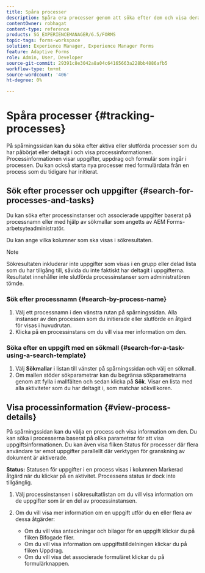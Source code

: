 ```yaml
---
title: Spåra processer
description: Spåra era processer genom att söka efter dem och visa deras information.
contentOwner: robhagat
content-type: reference
products: SG_EXPERIENCEMANAGER/6.5/FORMS
topic-tags: forms-workspace
solution: Experience Manager, Experience Manager Forms
feature: Adaptive Forms
role: Admin, User, Developer
source-git-commit: 29391c8e3042a8a04c64165663a228bb4886afb5
workflow-type: tm+mt
source-wordcount: '406'
ht-degree: 0%

---
```


# Spåra processer {#tracking-processes}

På spårningssidan kan du söka efter aktiva eller slutförda processer som du har påbörjat eller deltagit i och visa processinformationen. Processinformationen visar uppgifter, uppdrag och formulär som ingår i processen. Du kan också starta nya processer med formulärdata från en process som du tidigare har initierat.

## Sök efter processer och uppgifter {#search-for-processes-and-tasks}

Du kan söka efter processinstanser och associerade uppgifter baserat på processnamn eller med hjälp av sökmallar som angetts av AEM Forms-arbetsyteadministratör.

Du kan ange vilka kolumner som ska visas i sökresultaten.

>[!NOTE]
>
>Sökresultaten inkluderar inte uppgifter som visas i en grupp eller delad lista som du har tillgång till, såvida du inte faktiskt har deltagit i uppgifterna. Resultatet innehåller inte slutförda processinstanser som administratören tömde.

### Sök efter processnamn {#search-by-process-name}

1. Välj ett processnamn i den vänstra rutan på spårningssidan. Alla instanser av den processen som du initierade eller slutförde en åtgärd för visas i huvudrutan.
1. Klicka på en processinstans om du vill visa mer information om den.

### Söka efter en uppgift med en sökmall {#search-for-a-task-using-a-search-template}

1. Välj **Sökmallar** i listan till vänster på spårningssidan och välj en sökmall.
1. Om mallen stöder sökparametrar kan du begränsa sökparametrarna genom att fylla i mallfälten och sedan klicka på **Sök**. Visar en lista med alla aktiviteter som du har deltagit i, som matchar sökvillkoren.

## Visa processinformation {#view-process-details}

På spårningssidan kan du välja en process och visa information om den. Du kan söka i processerna baserat på olika parametrar för att visa uppgiftsinformationen. Du kan även visa fliken Status för processer där flera användare tar emot uppgifter parallellt där verktygen för granskning av dokument är aktiverade.

**Status:** Statusen för uppgifter i en process visas i kolumnen Markerad åtgärd när du klickar på en aktivitet. Processens status är dock inte tillgänglig.

1. Välj processinstansen i sökresultatlistan om du vill visa information om de uppgifter som är en del av processinstansen.
1. Om du vill visa mer information om en uppgift utför du en eller flera av dessa åtgärder:

   * Om du vill visa anteckningar och bilagor för en uppgift klickar du på fliken Bifogade filer.
   * Om du vill visa information om uppgiftstilldelningen klickar du på fliken Uppdrag.
   * Om du vill visa det associerade formuläret klickar du på formulärknappen.
